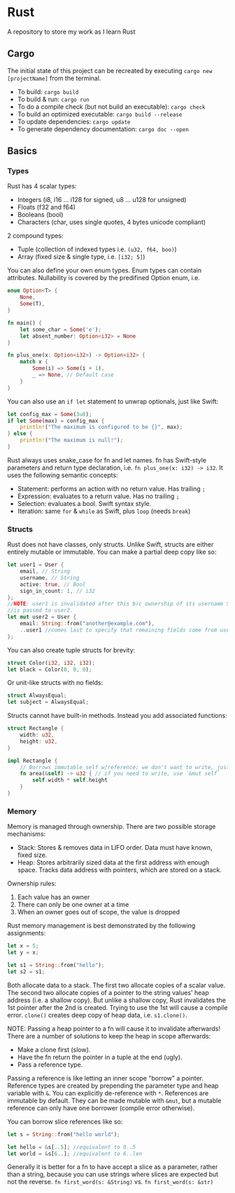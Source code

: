 # Rust

A repository to store my work as I learn Rust

## Cargo

The initial state of this project can be recreated by executing `cargo new [projectName]` from the terminal.

* To build: `cargo build`
* To build & run: `cargo run`
* To do a compile check (but not build an executable): `cargo check`
* To build an optimized executable: `cargo build --release`
* To update dependencies: `cargo update`
* To generate dependency documentation: `cargo doc --open`

## Basics

### Types

Rust has 4 scalar types:

* Integers (i8, i16 ... i128 for signed, u8 ... u128 for unsigned)
* Floats (f32 and f64)
* Booleans (bool)
* Characters (char, uses single quotes, 4 bytes unicode compliant)

2 compound types:

* Tuple (collection of indexed types i.e. `(u32, f64, boo)`)
* Array (fixed size & single type, i.e. `[i32; 5]`)

You can also define your own enum types. Enum types can contain attributes.
Nullability is covered by the predifined Option enum, i.e.

```rust
enum Option<T> {
    None,
    Some(T),
}

fn main() {
    let some_char = Some('e');
    let absent_number: Option<i32> = None
}

fn plus_one(x: Option<i32>) -> Option<i32> {
    match x {
        Some(i) => Some(i + 1),
        _ => None, // Default case
    }
}
```

You can also use an `if let` statement to unwrap optionals, just like Swift:

```rust
let config_max = Some(3u8);
if let Some(max) = config_max {
    println!("The maximum is configured to be {}", max);
} else {
    println!("The maximum is null!");
}
```

Rust always uses snake_case for fn and let names. fn has Swift-style parameters
and return type declaration, i.e. `fn plus_one(x: i32) -> i32`.  It uses the
following semantic concepts:

* Statement: performs an action with no return value. Has trailing `;`
* Expression: evaluates to a return value.  Has no trailing `;`
* Selection: evaluates a bool.  Swift syntax style.
* Iteration: same `for` & `while` as Swift, plus `loop` (needs `break`)

### Structs

Rust does not have classes, only structs. Unlike Swift, structs are either
entirely mutable or immutable.  You can make a partial deep copy like so:

```rust
let user1 = User {
    email, // String
    username, // String
    active: true, // Bool
    sign_in_count: 1, // i32
};
//NOTE: user1 is invalidated after this b/c ownership of its username String
//is passed to user2.
let mut user2 = User {
    email: String::from("another@example.com"),
    ..user1 //comes last to specify that remaining fields come from user1
};
```

You can also create tuple structs for brevity:

```rust
struct Color(i32, i32, i32);
let black = Color(0, 0, 0);
```

Or unit-like structs with no fields:

```rust
struct AlwaysEqual;
let subject = AlwaysEqual;
```

Structs cannot have built-in methods.  Instead you add associated functions:

```rust
struct Rectangle {
    width: u32,
    height: u32,
}

impl Rectangle {
    // Borrows immutable self w/reference; we don't want to write, just read.
    fn area(&self) -> u32 { // if you need to write, use `&mut self`
        self.width * self.height
    }
}
```

### Memory

Memory is managed through ownership. There are two possible storage mechanisms:

* Stack: Stores & removes data in LIFO order. Data must have known, fixed size.
* Heap: Stores arbitrarily sized data at the first address with enough space.
Tracks data address with pointers, which are stored on a stack.

Ownership rules:

1. Each value has an owner
2. There can only be one owner at a time
3. When an owner goes out of scope, the value is dropped

Rust memory management is best demonstrated by the following assignments:

```rust
let x = 5;
let y = x;

let s1 = String::from("hello");
let s2 = s1;
```

Both allocate data to a stack.  The first two allocate copies of a scalar value.
The second two allocate copies of a pointer to the string values' heap address
(i.e. a shallow copy). But unlike a shallow copy, Rust invalidates the 1st
pointer after the 2nd is created. Trying to use the 1st will cause a compile
error. `clone()` creates deep copy of heap data, i.e. `s1.clone()`.

NOTE: Passing a heap pointer to a fn will cause it to invalidate afterwards!
There are a number of solutions to keep the heap in scope afterwards:

* Make a clone first (slow).
* Have the fn return the pointer in a tuple at the end (ugly).
* Pass a reference type.  

Passing a reference is like letting an inner scope "borrow" a pointer.
Reference types are created by prepending the parameter type and heap variable
 with `&`.  You can explicitly de-reference with `*`.
References are immutable by default. They can be made mutable with `&mut`, but
a mutable reference can only have one borrower (compile error otherwise).

You can borrow slice references like so:

```rust
let s = String::from("hello world");

let hello = &s[..5]; //equivalent to 0..5
let world = &s[6..]; //equivalent to 6..len
```

Generally it is better for a fn to have accept a slice as a parameter, rather
than a string, because you can use strings where slices are expected but not
the reverse.  `fn first_word(s: &String)` vs. `fn first_word(s: &str)`
